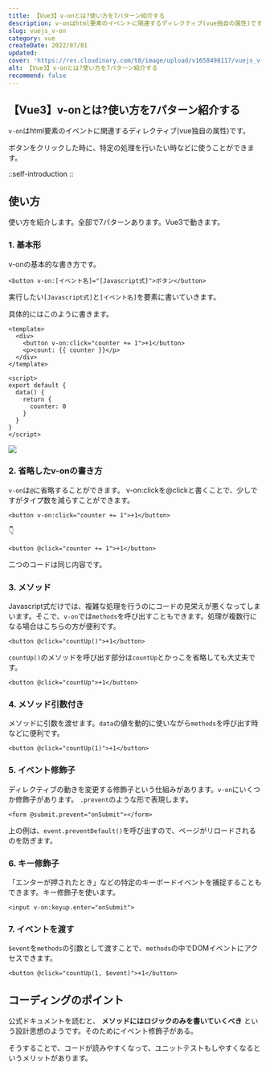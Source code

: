 ```yaml
---
title: 【Vue3】v-onとは?使い方を7パターン紹介する
description: v-onはhtml要素のイベントに関連するディレクティブ(vue独自の属性)です。ボタンをクリックした時に、特定の処理を行いたい時などに使うことができます。使い方を紹介します。全部で7パターンあります。Vue3で動きます。
slug: vuejs_v-on
category: vue
createDate: 2022/07/01
updated: 
cover: 'https://res.cloudinary.com/t8/image/upload/v1658498117/vuejs_v-on_fiuhnz.png'
alt: 【Vue3】v-onとは?使い方を7パターン紹介する
recommend: false
---
```


## 【Vue3】v-onとは?使い方を7パターン紹介する

`v-on`はhtml要素のイベントに関連するディレクティブ(vue独自の属性)です。

ボタンをクリックした時に、特定の処理を行いたい時などに使うことができます。

::self-introduction
::

## 使い方
使い方を紹介します。全部で7パターンあります。Vue3で動きます。

### 1. 基本形

v-onの基本的な書き方です。

```vue
<button v-on:[イベント名]="[Javascript式]">ボタン</button>
```

実行したい`[Javascript式]`と`[イベント名]`を要素に書いていきます。

具体的にはこのように書きます。

```vue
<template>
  <div>
    <button v-on:click="counter += 1">+1</button>
    <p>count: {{ counter }}</p>
  </div>
</template>

<script>
export default {
  data() {
    return {
      counter: 0
    }
  }
}
</script>
```

<img src="https://firebasestorage.googleapis.com/v0/b/t8dev-ad45b.appspot.com/o/blog%2Fvuejs%2Fvuejs_v-on_1.png?alt=media&token=3be025ba-6d1c-49a9-b384-3b3405b1ee7c"></img>



### 2. 省略したv-onの書き方
`v-on`は`@`に省略することができます。
v-on:clickを@clickと書くことで、少しですがタイプ数を減らすことができます。

```vue
<button v-on:click="counter += 1">+1</button>
```

👇

```vue
<button @click="counter += 1">+1</button>
```

二つのコードは同じ内容です。

### 3. メソッド
Javascript式だけでは、複雑な処理を行うのにコードの見栄えが悪くなってしまいます。そこで、`v-on`では`methods`を呼び出すこともできます。処理が複数行になる場合はこちらの方が便利です。

```vue
<button @click="countUp()">+1</button>
```

`countUp()`のメソッドを呼び出す部分は`countUp`とかっこを省略しても大丈夫です。

```vue
<button @click="countUp">+1</button>
```



### 4. メソッド引数付き

メソッドに引数を渡せます。`data`の値を動的に使いながら`methods`を呼び出す時などに便利です。

```vue
<button @click="countUp(1)">+1</button>
```

### 5. イベント修飾子
ディレクティブの動きを変更する修飾子という仕組みがあります。`v-on`にいくつか修飾子があります。
`.prevent`のような形で表現します。

```vue
<form @submit.prevent="onSubmit"></form>
```

上の例は、`event.preventDefault()`を呼び出すので、ページがリロードされるのを防ぎます。



### 6. キー修飾子
「エンターが押されたとき」などの特定のキーボードイベントを捕捉することもできます。キー修飾子を使います。

```vue
<input v-on:keyup.enter="onSubmit">
```


### 7. イベントを渡す
`$event`を`methods`の引数として渡すことで、`methods`の中でDOMイベントにアクセスできます。

```vue
<button @click="countUp(1, $event)">+1</button>
```

## コーディングのポイント
公式ドキュメントを読むと、 __メソッドにはロジックのみを書いていくべき__ という設計思想のようです。そのためにイベント修飾子がある。

そうすることで、コードが読みやすくなって、ユニットテストもしやすくなるというメリットがあります。

